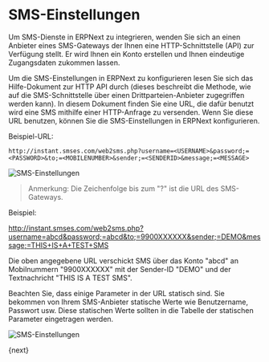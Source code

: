<!-- add-breadcrumbs -->
# SMS-Einstellungen


Um SMS-Dienste in ERPNext zu integrieren, wenden Sie sich an einen Anbieter eines SMS-Gateways der Ihnen eine HTTP-Schnittstelle (API) zur Verfügung stellt. Er wird Ihnen ein Konto erstellen und Ihnen eindeutige Zugangsdaten zukommen lassen.

Um die SMS-Einstellungen in ERPNext zu konfigurieren lesen Sie sich das Hilfe-Dokument zur HTTP API durch (dieses beschreibt die Methode, wie auf die SMS-Schnittstelle über einen Drittparteien-Anbieter zugegriffen werden kann). In diesem Dokument finden Sie eine URL, die dafür benutzt wird eine SMS mithilfe einer HTTP-Anfrage zu versenden. Wenn Sie diese URL benutzen, können Sie die SMS-Einstellungen in ERPNext konfigurieren.

Beispiel-URL:

    
    http://instant.smses.com/web2sms.php?username=<USERNAME>&password;=<PASSWORD>&to;=<MOBILENUMBER>&sender;=<SENDERID>&message;=<MESSAGE>
    
<img class="screenshot" alt="SMS-Einstellungen" src="{{docs_base_url}}/assets/img/setup/sms-settings2.jpg">


> Anmerkung: Die Zeichenfolge bis zum "?" ist die URL des SMS-Gateways.

Beispiel:

http://instant.smses.com/web2sms.php?username=abcd&password;=abcd&to;=9900XXXXXX&sender;=DEMO&message;=THIS+IS+A+TEST+SMS

Die oben angegebene URL verschickt SMS über das Konto "abcd" an Mobilnummern "9900XXXXXX" mit der Sender-ID "DEMO" und der Textnachricht "THIS IS A TEST SMS".

Beachten Sie, dass einige Parameter in der URL statisch sind. Sie bekommen von Ihrem SMS-Anbieter statische Werte wie Benutzername, Passwort usw. Diese statischen Werte sollten in die Tabelle der statischen Parameter eingetragen werden.

<img class="screenshot" alt="SMS-Einstellungen" src="{{docs_base_url}}/assets/img/setup/sms-settings1.png">


{next}
